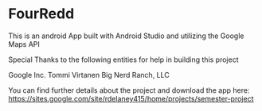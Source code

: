 # FourRedd

This is an android App built with Android Studio and utilizing the Google Maps API

Special Thanks to the following entities for help in building this project

Google Inc.
Tommi Virtanen
Big Nerd Ranch, LLC

You can find further details about the project and download the app here: https://sites.google.com/site/rdelaney415/home/projects/semester-project 

